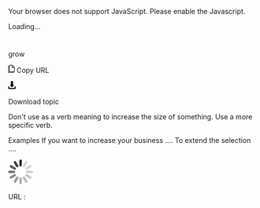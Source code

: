 Your browser does not support JavaScript. Please enable the Javascript.

Loading...

# 

grow

![Copy URL](media/grow/Copy.png)
Copy URL

![Download](media/grow/Download.png)

Download topic

Don't use as a verb meaning to increase the size of something. Use a more specific verb.

Examples
If you want to increase your business .... 
To extend the selection ....

![In progress](media/grow/activity-large.gif)

URL :

